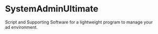 # SystemAdminUltimate
Script and Supporting Software for a lightweight program to manage your ad environment.
